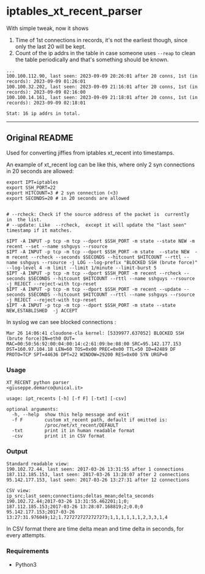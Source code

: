 # iptables_xt_recent_parser

With simple tweak, now it shows 

1. Time of 1st connections in records, it's not the earliest though, since only the last 20 will be kept.
2. Count of the ip addrs in the table in case someone uses ```--reap``` to clean the table periodically and that's something should be known. 

````
...
100.100.112.90, last seen: 2023-09-09 20:26:01 after 20 conns, 1st (in records): 2023-09-09 01:26:01
100.100.32.202, last seen: 2023-09-09 21:16:01 after 20 conns, 1st (in records): 2023-09-09 02:16:00
100.100.14.161, last seen: 2023-09-09 21:18:01 after 20 conns, 1st (in records): 2023-09-09 02:18:01

Stat: 16 ip addrs in total.
````

----

## Original README

Used for converting jiffies from iptables xt_recent into timestamps.

An example of xt_recent log can be like this, where only 2 syn connections in 20 seconds are allowed:

````
export IPT=iptables
export SSH_PORT=22
export HITCOUNT=3 # 2 syn connection (<3)
export SECONDS=20 # in 20 seconds are allowed


# --rcheck: Check if the source address of the packet is  currently  in  the list.
# --update: Like  --rcheck,  except it will update the "last seen" timestamp if it matches.

$IPT -A INPUT -p tcp -m tcp --dport $SSH_PORT -m state --state NEW -m recent --set --name sshguys --rsource
$IPT -A INPUT -p tcp -m tcp --dport $SSH_PORT -m state  --state NEW  -m recent --rcheck --seconds $SECONDS --hitcount $HITCOUNT --rttl --name sshguys --rsource -j LOG --log-prefix "BLOCKED SSH (brute force)" --log-level 4 -m limit --limit 1/minute --limit-burst 5
$IPT -A INPUT -p tcp -m tcp --dport $SSH_PORT -m recent --rcheck --seconds $SECONDS --hitcount $HITCOUNT --rttl --name sshguys --rsource -j REJECT --reject-with tcp-reset
$IPT -A INPUT -p tcp -m tcp --dport $SSH_PORT -m recent --update --seconds $SECONDS --hitcount $HITCOUNT --rttl --name sshguys --rsource -j REJECT --reject-with tcp-reset
$IPT -A INPUT -p tcp -m tcp --dport $SSH_PORT -m state --state NEW,ESTABLISHED  -j ACCEPT
````

In syslog we can see blocked connections :

````
Mar 26 14:06:41 cloudone-cla kernel: [5339977.637052] BLOCKED SSH (brute force)IN=eth0 OUT= MAC=00:50:56:92:00:04:00:14:c2:61:09:be:08:00 SRC=95.142.177.153 DST=160.97.104.18 LEN=60 TOS=0x00 PREC=0x00 TTL=50 ID=42489 DF PROTO=TCP SPT=44636 DPT=22 WINDOW=29200 RES=0x00 SYN URGP=0
````

### Usage
````
XT_RECENT python parser
<giuseppe.demarco@unical.it>

usage: ipt_recents [-h] [-f F] [-txt] [-csv]

optional arguments:
  -h, --help  show this help message and exit
  -f F        custom xt_recent path, default if omitted is:
              /proc/net/xt_recent/DEFAULT
  -txt        print it in human readable format
  -csv        print it in CSV format
````

### Output
````
Standard readable view:
190.102.72.44, last seen: 2017-03-26 13:31:55 after 1 connections
187.112.185.153, last seen: 2017-03-26 13:28:07 after 2 connections
95.142.177.153, last seen: 2017-03-26 13:27:31 after 12 connections

CSV view:
ip_src;last_seen;connections;deltas_mean;delta_seconds
190.102.72.44;2017-03-26 13:31:55.462201;1;0;
187.112.185.153;2017-03-26 13:28:07.168819;2;0.0;0
95.142.177.153;2017-03-26 13:27:31.976049;12;1.7272727272727273;1,1,1,1,1,1,2,3,3,1,4

````

In CSV format there are time delta mean and time delta in seconds, for every attempts.

### Requirements

- Python3

